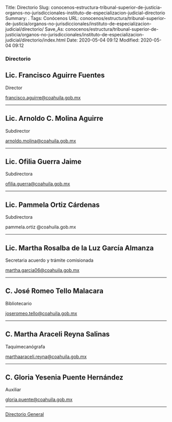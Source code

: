 Title: Directorio
Slug: conocenos-estructura-tribunal-superior-de-justicia-organos-no-jurisdiccionales-instituto-de-especializacion-judicial-directorio
Summary: .
Tags: Conócenos
URL: conocenos/estructura/tribunal-superior-de-justicia/organos-no-jurisdiccionales/instituto-de-especializacion-judicial/directorio/
Save_As: conocenos/estructura/tribunal-superior-de-justicia/organos-no-jurisdiccionales/instituto-de-especializacion-judicial/directorio/index.html
Date: 2020-05-04 09:12
Modified: 2020-05-04 09:12



### Directorio


## Lic. Francisco Aguirre Fuentes	 

Director
	
francisco.aguirre@coahuila.gob.mx

---

## Lic. Arnoldo C. Molina Aguirre

Subdirector
		
arnoldo.molina@coahuila.gob.mx

---	
	
## Lic. Ofilia Guerra Jaime

Subdirectora

ofilia.guerra@coahuila.gob.mx

---
		
## Lic. Pammela Ortiz Cárdenas

Subdirectora

pammela.ortiz @coahuila.gob.mx

---

## Lic. Martha Rosalba de la Luz García Almanza		

Secretaria acuerdo y trámite comisionada

martha.garcia06@coahuila.gob.mx

---	
	
## C. José Romeo Tello Malacara	

Bibliotecario	

joseromeo.tello@coahuila.gob.mx

---
		
## C. Martha Araceli Reyna Salinas	
	
Taquimecanógrafa

marthaaraceli.reyna@coahuila.gob.mx

---
		
## C. Gloria Yesenia Puente Hernández	

Auxiliar	

gloria.puente@coahuila.gob.mx

---

[Directorio General](https://www.pjecz.gob.mx/transparencia/articulo-21/f03-directorio/)


